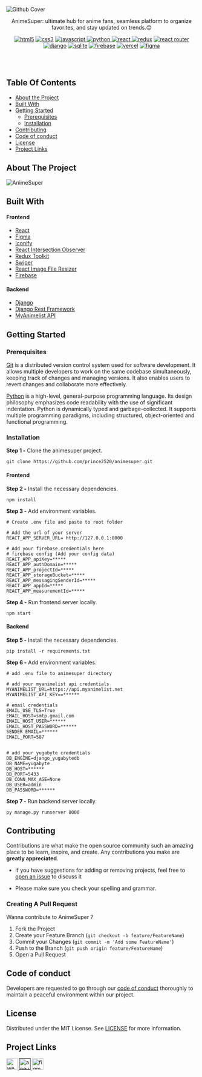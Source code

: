 ![Github Cover](https://github.com/prince2520/animesuper/assets/68547999/f1677b8d-589b-412a-b57a-da74f6245377)

<p align = "center">
  AnimeSuper: ultimate hub for anime fans, seamless platform to organize favorites, and stay updated on trends.😊
</p>
<p align="center" width="50%">
<a href="https://html.com/" target="_blank" rel="noreferrer"> <img src="https://img.shields.io/badge/html5-%23E34F26.svg?style=for-the-badge&logo=html5&logoColor=white" alt="html5"/></a>
<a href="https://developer.mozilla.org/en-US/docs/Web/CSS" target="_blank" rel="noreferrer"> <img src="https://img.shields.io/badge/css3-%231572B6.svg?style=for-the-badge&logo=css3&logoColor=white" alt="css3"/></a>
<a href="https://www.w3schools.com/js/" target="_blank" rel="noreferrer"> <img src="https://img.shields.io/badge/javascript-%23323330.svg?style=for-the-badge&logo=javascript&logoColor=%23F7DF1E" alt="javascript"/> </a>
<a href="https://docs.python.org/3/" target="_blank" rel="noreferrer"> <img src="https://img.shields.io/badge/python-3670A0?style=for-the-badge&logo=python&logoColor=ffdd54" alt="python"/> </a>
<a href="https://legacy.reactjs.org/docs/getting-started.html" target="_blank" rel="noreferrer"> <img src="https://img.shields.io/badge/react-%2320232a.svg?style=for-the-badge&logo=react&logoColor=%2361DAFB" alt="react"/> </a>
<a href="https://redux.js.org/" target="_blank" rel="noreferrer"> <img src="https://img.shields.io/badge/redux-%23593d88.svg?style=for-the-badge&logo=redux&logoColor=white" alt="redux"/></a>
<a href="https://reactrouter.com/en/main" target="_blank" rel="noreferrer"> <img src="https://img.shields.io/badge/React_Router-CA4245?style=for-the-badge&logo=react-router&logoColor=white" alt="react router"/></a>
<a href="https://docs.djangoproject.com/en/5.0/" target="_blank" rel="noreferrer"> <img src="https://img.shields.io/badge/django-%23092E20.svg?style=for-the-badge&logo=django&logoColor=white" alt="django"/></a>
<a href="https://www.sqlite.org/docs.html" target="_blank" rel="noreferrer"> <img src="https://img.shields.io/badge/sqlite-%2307405e.svg?style=for-the-badge&logo=sqlite&logoColor=white" alt="sqlite"/></a>
<a href="https://firebase.google.com/" target="_blank" rel="noreferrer"> <img src="https://img.shields.io/badge/firebase-%23039BE5.svg?style=for-the-badge&logo=firebase" alt="firebase"/></a>
<a href="https://vercel.com/" target="_blank" rel="noreferrer"> <img src="https://img.shields.io/badge/vercel-%23000000.svg?style=for-the-badge&logo=vercel&logoColor=white" alt="vercel"/></a>
<a href="https://www.figma.com/" target="_blank" rel="noreferrer"> <img src="https://img.shields.io/badge/figma-%23F24E1E.svg?style=for-the-badge&logo=figma&logoColor=white" alt="figma"/></a>
</p>

</br>
<br/>


## Table Of Contents
* [About the Project](#about-the-project)
* [Built With](#built-with)
* [Getting Started](#getting-started)
  * [Prerequisites](#prerequisites)
  * [Installation](#installation)
* [Contributing](#contributing)
* [Code of conduct](#code-of-conduct)
* [License](#license)
* [Project Links](#project-links)


## About The Project
![AnimeSuper](https://github.com/prince2520/animesuper/assets/68547999/7939a76f-55cb-4030-932f-fc194d1840a5)

## Built With
#### Frontend
* [React](https://react.dev/)
* [Figma](https://www.figma.com/)
* [Iconify](https://iconify.design/)
* [React Intersection Observer](https://www.npmjs.com/package/react-intersection-observer)
* [Redux Toolkit](https://redux-toolkit.js.org/)
* [Swiper](https://swiperjs.com/)
* [React Image File Resizer](https://www.npmjs.com/package/react-image-file-resizer)
* [Firebase](https://firebase.google.com/)

#### Backend
* [Django](https://www.djangoproject.com/)
* [Django Rest Framework](https://www.django-rest-framework.org/)
* [MyAnimelist API](https://myanimelist.net/apiconfig/references/api/v2)

## Getting Started  

### Prerequisites

<a href="https://git-scm.com/downloads" >Git</a> is a distributed version control system used for software development. It allows multiple developers to work on the same codebase simultaneously, keeping track of changes and managing versions. It also enables users to revert changes and collaborate more effectively.

<a href="https://www.python.org/downloads/">Python</a> is a high-level, general-purpose programming language. Its design philosophy emphasizes code readability with the use of significant indentation. Python is dynamically typed and garbage-collected. It supports multiple programming paradigms, including structured, object-oriented and functional programming.


### Installation

<p><b>Step 1 -</b> Clone the animesuper project.</p>

```
git clone https://github.com/prince2520/animesuper.git
```

#### Frontend

<p><b>Step 2 -</b> Install the necessary dependencies. </p>

```
npm install 
```

<p><b>Step 3 -</b> Add environment variables. </p>

```
# Create .env file and paste to root folder

# Add the url of your server
REACT_APP_SERVER_URL= http://127.0.0.1:8000

# Add your firebase credentials here
# firebase config (Add your config data)
REACT_APP_apiKey=*****
REACT_APP_authDomain=*****
REACT_APP_projectId=*****
REACT_APP_storageBucket=*****
REACT_APP_messagingSenderId=*****
REACT_APP_appId=*****
REACT_APP_measurementId=*****
```
<p><b>Step 4 -</b> Run frontend server locally.</p>

```
npm start 
```

#### Backend

<p><b>Step 5 -</b> Install the necessary dependencies. </p>

```
pip install -r requirements.txt 
```

<p><b>Step 6 -</b> Add environment variables. </p>

```
# add .env file to animesuper directory

# add your myanimelist api credentials
MYANIMELIST_URL=https://api.myanimelist.net
MYANIMELIST_API_KEY==******

# email credentials 
EMAIL_USE_TLS=True
EMAIL_HOST=smtp.gmail.com
EMAIL_HOST_USER=******
EMAIL_HOST_PASSWORD=******
SENDER_EMAIL=******
EMAIL_PORT=587


# add your yugabyte credentials
DB_ENGINE=django_yugabytedb
DB_NAME=yugabyte
DB_HOST=******
DB_PORT=5433
DB_CONN_MAX_AGE=None
DB_USER=admin
DB_PASSWORD=******

```

<p><b>Step 7 -</b> Run backend server locally.</p>

```
py manage.py runserver 8000
```

## Contributing

Contributions are what make the open source community such an amazing place to be learn, inspire, and create. Any contributions you make are **greatly appreciated**.
* If you have suggestions for adding or removing projects, feel free to [open an issue](https://github.com/prince2520/animesuper/issues) to discuss it

* Please make sure you check your spelling and grammar.

### Creating A Pull Request

Wanna contribute to AnimeSuper ?

1. Fork the Project
2. Create your Feature Branch (`git checkout -b feature/FeatureName`)
3. Commit your Changes (`git commit -m 'Add some FeatureName'`)
4. Push to the Branch (`git push origin feature/FeatureName`)
5. Open a Pull Request


## Code of conduct

Developers are requested to go through our <a href="https://github.com/prince2520/animesuper/blob/main/CODE_OF_CONDUCT.md">code of conduct</a> thoroughly to maintain a peaceful environment within our project.

## License
Distributed under the MIT License. See [LICENSE](https://github.com/prince2520/animesuper/blob/main/LICENSE.txt) for more information.

## Project Links
<p align="left">
<a href="https://animesuper.vercel.app" target="_blank" rel="noreferrer"> <img src="https://github.com/prince2520/animesuper/assets/68547999/56ca3f30-2eb8-48fb-a669-2cadd5fc3297" alt="website" height="30"/> </a>
<a href="" target="_blank" rel="noreferrer"> <img src="https://github.com/prince2520/animesuper/assets/68547999/fc73f01d-9043-4756-a8fd-b9b029b20c39" alt="angular"  height="30"/> </a>
<a href="https://www.figma.com/file/HVnROhqnB55YlNtuJKuyDy/Anime-Project?type=design&node-id=3%3A75&mode=design&t=QVytotlyazcxi008-1" target="_blank" rel="noreferrer"> <img src="https://github.com/prince2520/animesuper/assets/68547999/a973c973-0031-4712-a573-07189646f6d5" alt="figma" height="30"/></a>
</p>